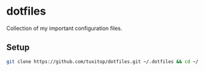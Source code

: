 # dotfiles
Collection of my important configuration files.

## Setup
```bash
git clone https://github.com/tuxitop/dotfiles.git ~/.dotfiles && cd ~/.dotfiles && ./install
```
